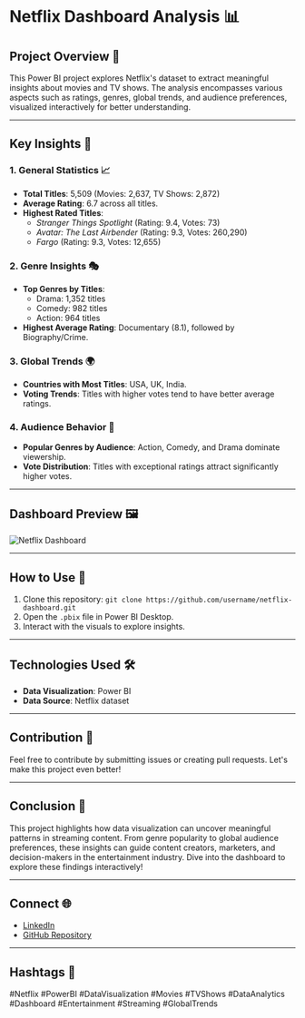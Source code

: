 # Netflix Dashboard Analysis 📊

## Project Overview 📝
This Power BI project explores Netflix's dataset to extract meaningful insights about movies and TV shows. The analysis encompasses various aspects such as ratings, genres, global trends, and audience preferences, visualized interactively for better understanding.

---

## Key Insights 🔑

### 1. General Statistics 📈
- **Total Titles**: 5,509 (Movies: 2,637, TV Shows: 2,872)
- **Average Rating**: 6.7 across all titles.
- **Highest Rated Titles**: 
  - *Stranger Things Spotlight* (Rating: 9.4, Votes: 73)
  - *Avatar: The Last Airbender* (Rating: 9.3, Votes: 260,290)
  - *Fargo* (Rating: 9.3, Votes: 12,655)

### 2. Genre Insights 🎭
- **Top Genres by Titles**:
  - Drama: 1,352 titles
  - Comedy: 982 titles
  - Action: 964 titles
- **Highest Average Rating**: Documentary (8.1), followed by Biography/Crime.

### 3. Global Trends 🌍
- **Countries with Most Titles**: USA, UK, India.
- **Voting Trends**: Titles with higher votes tend to have better average ratings.

### 4. Audience Behavior 👥
- **Popular Genres by Audience**: Action, Comedy, and Drama dominate viewership.
- **Vote Distribution**: Titles with exceptional ratings attract significantly higher votes.

---

## Dashboard Preview 🖼️
![Netflix Dashboard](./Screenshot.png)

---

## How to Use 📌
1. Clone this repository: `git clone https://github.com/username/netflix-dashboard.git`
2. Open the `.pbix` file in Power BI Desktop.
3. Interact with the visuals to explore insights.

---

## Technologies Used 🛠️
- **Data Visualization**: Power BI
- **Data Source**: Netflix dataset

---

## Contribution 🤝
Feel free to contribute by submitting issues or creating pull requests. Let's make this project even better!

---

## Conclusion 🏁
This project highlights how data visualization can uncover meaningful patterns in streaming content. From genre popularity to global audience preferences, these insights can guide content creators, marketers, and decision-makers in the entertainment industry. Dive into the dashboard to explore these findings interactively!

---

## Connect 🌐
- [LinkedIn](https://linkedin.com/in/your-profile)
- [GitHub Repository](https://github.com/username/netflix-dashboard)

---

## Hashtags 🔖
#Netflix #PowerBI #DataVisualization #Movies #TVShows #DataAnalytics #Dashboard #Entertainment #Streaming #GlobalTrends
